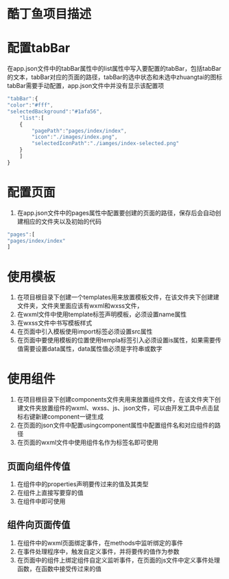 # 酷丁鱼项目描述
# 配置tabBar
在app.json文件中的tabBar属性中的list属性中写入要配置的tabBar，包括tabBar的文本，tabBar对应的页面的路径，tabBar的选中状态和未选中zhuangtai的图标
tabBar需要手动配置，app.json文件中并没有显示该配置项
```javascript
"tabBar":{
"color":"#fff",
"selectedBackground":"#1afa56",
	"list":[
	{
		"pagePath":"pages/index/index",
		"icon":"./images/index.png",
		"selectedIconPath":"./iamges/index-selected.png"
	}
	]
}
```
# 配置页面
1. 在app.json文件中的pages属性中配置要创建的页面的路径，保存后会自动创建相应的文件夹以及初始的代码
```javascript
"pages":[
"pages/index/index"
]
```
# 使用模板
1. 在项目根目录下创建一个templates用来放置模板文件，在该文件夹下创建建文件夹，文件夹里面应该有wxml和wxss文件，
2. 在wxml文件中使用template标签声明模板，必须设置name属性
3. 在wxss文件中书写模板样式
4. 在页面中引入模板使用import标签必须设置src属性
5. 在页面中要使用模板的位置使用templa标签引入必须设置is属性，如果需要传值需要设置data属性，data属性值必须是字符串或数字
# 使用组件
1. 在项目根目录下创建components文件夹用来放置组件文件，在该文件夹下创建文件夹放置组件的wxml、wxss、js、json文件，可以由开发工具中点击鼠标右键新建component一键生成
2. 在页面的json文件中配置usingcomponent属性中配置组件名和对应组件的路径
3. 在页面的wxml文件中使用组件名作为标签名即可使用
## 页面向组件传值
1. 在组件中的properties声明要传过来的值及其类型
2. 在组件上直接写要穿的值
3. 在组件中即可使用
## 组件向页面传值
1. 在组件中的wxml页面绑定事件，在methods中监听绑定的事件
2. 在事件处理程序中，触发自定义事件，并将要传的值作为参数
3. 在页面中的组件上绑定组件自定义监听事件，在页面的js文件中定义事件处理函数，在函数中接受传过来的值